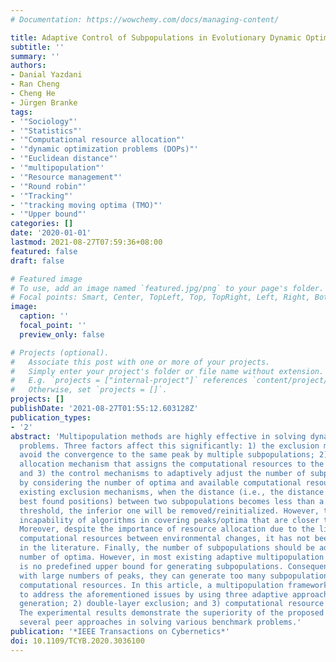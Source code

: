 ```yaml
---
# Documentation: https://wowchemy.com/docs/managing-content/

title: Adaptive Control of Subpopulations in Evolutionary Dynamic Optimization
subtitle: ''
summary: ''
authors:
- Danial Yazdani
- Ran Cheng
- Cheng He
- Jürgen Branke
tags:
- '"Sociology"'
- '"Statistics"'
- '"Computational resource allocation"'
- '"dynamic optimization problems (DOPs)"'
- '"Euclidean distance"'
- '"multipopulation"'
- '"Resource management"'
- '"Round robin"'
- '"Tracking"'
- '"tracking moving optima (TMO)"'
- '"Upper bound"'
categories: []
date: '2020-01-01'
lastmod: 2021-08-27T07:59:36+08:00
featured: false
draft: false

# Featured image
# To use, add an image named `featured.jpg/png` to your page's folder.
# Focal points: Smart, Center, TopLeft, Top, TopRight, Left, Right, BottomLeft, Bottom, BottomRight.
image:
  caption: ''
  focal_point: ''
  preview_only: false

# Projects (optional).
#   Associate this post with one or more of your projects.
#   Simply enter your project's folder or file name without extension.
#   E.g. `projects = ["internal-project"]` references `content/project/deep-learning/index.md`.
#   Otherwise, set `projects = []`.
projects: []
publishDate: '2021-08-27T01:55:12.603128Z'
publication_types:
- '2'
abstract: 'Multipopulation methods are highly effective in solving dynamic optimization
  problems. Three factors affect this significantly: 1) the exclusion mechanisms to
  avoid the convergence to the same peak by multiple subpopulations; 2) the resource
  allocation mechanism that assigns the computational resources to the subpopulations;
  and 3) the control mechanisms to adaptively adjust the number of subpopulations
  by considering the number of optima and available computational resources. In the
  existing exclusion mechanisms, when the distance (i.e., the distance between their
  best found positions) between two subpopulations becomes less than a predefined
  threshold, the inferior one will be removed/reinitialized. However, this leads to
  incapability of algorithms in covering peaks/optima that are closer than the threshold.
  Moreover, despite the importance of resource allocation due to the limited available
  computational resources between environmental changes, it has not been well studied
  in the literature. Finally, the number of subpopulations should be adapted to the
  number of optima. However, in most existing adaptive multipopulation methods, there
  is no predefined upper bound for generating subpopulations. Consequently, in problems
  with large numbers of peaks, they can generate too many subpopulations sharing limited
  computational resources. In this article, a multipopulation framework is proposed
  to address the aforementioned issues by using three adaptive approaches: 1) subpopulation
  generation; 2) double-layer exclusion; and 3) computational resource allocation.
  The experimental results demonstrate the superiority of the proposed framework over
  several peer approaches in solving various benchmark problems.'
publication: '*IEEE Transactions on Cybernetics*'
doi: 10.1109/TCYB.2020.3036100
---
```

